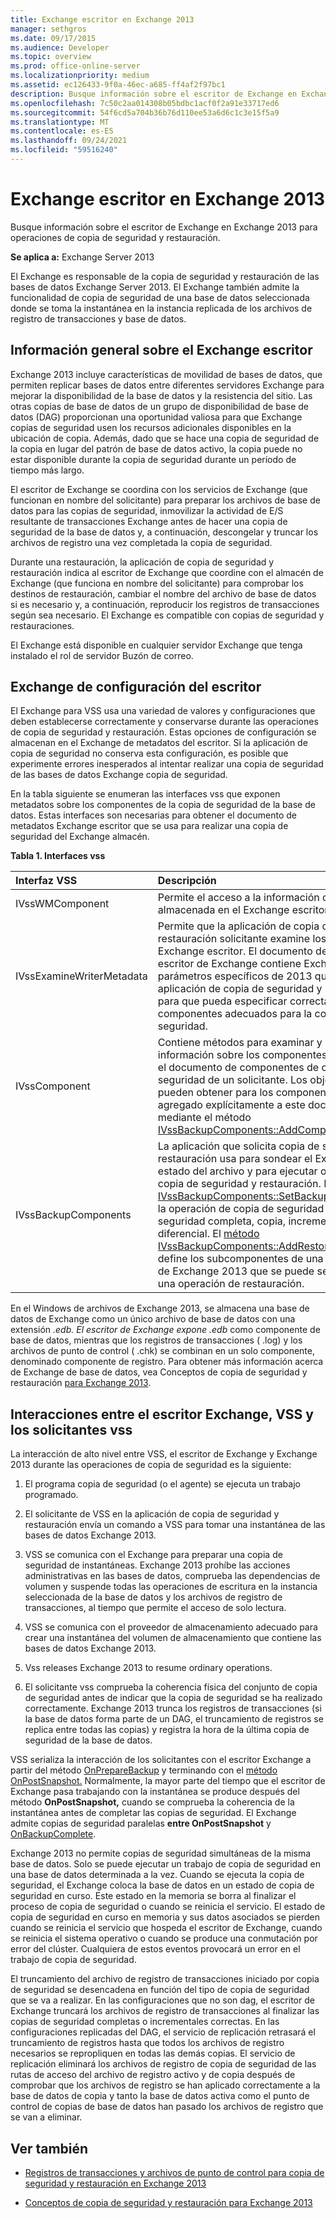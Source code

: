 ```yaml
---
title: Exchange escritor en Exchange 2013
manager: sethgros
ms.date: 09/17/2015
ms.audience: Developer
ms.topic: overview
ms.prod: office-online-server
ms.localizationpriority: medium
ms.assetid: ec126433-9f0a-46ec-a685-ff4af2f97bc1
description: Busque información sobre el escritor de Exchange en Exchange 2013 para operaciones de copia de seguridad y restauración.
ms.openlocfilehash: 7c50c2aa014308b05bdbc1acf0f2a91e33717ed6
ms.sourcegitcommit: 54f6cd5a704b36b76d110ee53a6d6c1c3e15f5a9
ms.translationtype: MT
ms.contentlocale: es-ES
ms.lasthandoff: 09/24/2021
ms.locfileid: "59516240"
---
```

# <a name="exchange-writer-in-exchange-2013"></a>Exchange escritor en Exchange 2013

Busque información sobre el escritor de Exchange en Exchange 2013 para operaciones de copia de seguridad y restauración. 
  
**Se aplica a:** Exchange Server 2013 
  
El Exchange es responsable de la copia de seguridad y restauración de las bases de datos Exchange Server 2013. El Exchange también admite la funcionalidad de copia de seguridad de una base de datos seleccionada donde se toma la instantánea en la instancia replicada de los archivos de registro de transacciones y base de datos. 
  
## <a name="overview-of-the-exchange-writer"></a>Información general sobre el Exchange escritor
<a name="bk_Overview"> </a>

Exchange 2013 incluye características de movilidad de bases de datos, que permiten replicar bases de datos entre diferentes servidores Exchange para mejorar la disponibilidad de la base de datos y la resistencia del sitio. Las otras copias de base de datos de un grupo de disponibilidad de base de datos (DAG) proporcionan una oportunidad valiosa para que Exchange copias de seguridad usen los recursos adicionales disponibles en la ubicación de copia. Además, dado que se hace una copia de seguridad de la copia en lugar del patrón de base de datos activo, la copia puede no estar disponible durante la copia de seguridad durante un período de tiempo más largo. 
  
El escritor de Exchange se coordina con los servicios de Exchange (que funcionan en nombre del solicitante) para preparar los archivos de base de datos para las copias de seguridad, inmovilizar la actividad de E/S resultante de transacciones Exchange antes de hacer una copia de seguridad de la base de datos y, a continuación, descongelar y truncar los archivos de registro una vez completada la copia de seguridad.
  
Durante una restauración, la aplicación de copia de seguridad y restauración indica al escritor de Exchange que coordine con el almacén de Exchange (que funciona en nombre del solicitante) para comprobar los destinos de restauración, cambiar el nombre del archivo de base de datos si es necesario y, a continuación, reproducir los registros de transacciones según sea necesario. El Exchange es compatible con copias de seguridad y restauraciones.
  
El Exchange está disponible en cualquier servidor Exchange que tenga instalado el rol de servidor Buzón de correo. 
  
## <a name="exchange-writer-configuration-settings"></a>Exchange de configuración del escritor
<a name="bk_ExchangeWriterConfig"> </a>

El Exchange para VSS usa una variedad de valores y configuraciones que deben establecerse correctamente y conservarse durante las operaciones de copia de seguridad y restauración. Estas opciones de configuración se almacenan en el Exchange de metadatos del escritor. Si la aplicación de copia de seguridad no conserva esta configuración, es posible que experimente errores inesperados al intentar realizar una copia de seguridad de las bases de datos Exchange copia de seguridad. 
  
En la tabla siguiente se enumeran las interfaces vss que exponen metadatos sobre los componentes de la copia de seguridad de la base de datos. Estas interfaces son necesarias para obtener el documento de metadatos Exchange escritor que se usa para realizar una copia de seguridad del Exchange almacén.
  
**Tabla 1. Interfaces vss**

|**Interfaz VSS**|**Descripción**|
|:-----|:-----|
|IVssWMComponent  <br/> |Permite el acceso a la información del componente almacenada en el Exchange escritor.  <br/> |
|IVssExamineWriterMetadata  <br/> |Permite que la aplicación de copia de seguridad y restauración solicitante examine los metadatos del Exchange escritor. El documento de metadatos del escritor de Exchange contiene Exchange valores y parámetros específicos de 2013 que requiere la aplicación de copia de seguridad y restauración para que pueda especificar correctamente los componentes adecuados para la copia de seguridad.  <br/> |
|IVssComponent  <br/> |Contiene métodos para examinar y modificar información sobre los componentes contenidos en el documento de componentes de copia de seguridad de un solicitante. Los objetos solo se pueden obtener para los componentes que se han agregado explícitamente a este documento mediante el método [IVssBackupComponents::AddComponent.](https://msdn.microsoft.com/library/windows/desktop/aa382646%28v=vs.85%29.aspx)  <br/> |
|IVssBackupComponents  <br/> |La aplicación que solicita copia de seguridad y restauración usa para sondear el Exchange sobre el estado del archivo y para ejecutar operaciones de copia de seguridad y restauración. El [método IVssBackupComponents::SetBackupState ](https://msdn.microsoft.com/library/windows/desktop/aa382833%28v=vs.85%29.aspx) define si la operación de copia de seguridad es una copia de seguridad completa, copia, incremental o diferencial. El [método IVssBackupComponents::AddRestoreSubcomponent](https://msdn.microsoft.com/library/windows/desktop/aa382649%28v=vs.85%29.aspx) define los subcomponentes de una base de datos de Exchange 2013 que se puede seleccionar para una operación de restauración.  <br/> |
   
En el Windows de archivos de Exchange 2013, se almacena una base de datos de Exchange como un único archivo de base de datos con una extensión *.edb. El escritor de Exchange expone *.edb** como componente de base de datos, mientras que los registros de transacciones ( .log) y los archivos de punto de control ( .chk) se combinan en un solo componente, denominado componente de registro. Para obtener más información acerca de Exchange de base de datos, vea Conceptos de copia de seguridad y restauración [para Exchange 2013](backup-and-restore-concepts-for-exchange-2013.md).
  
## <a name="interactions-between-the-exchange-writer-vss-and-vss-requesters"></a>Interacciones entre el escritor Exchange, VSS y los solicitantes vss
<a name="bk_interactions"> </a>

La interacción de alto nivel entre VSS, el escritor de Exchange y Exchange 2013 durante las operaciones de copia de seguridad es la siguiente:
  
1. El programa copia de seguridad (o el agente) se ejecuta un trabajo programado. 
    
2. El solicitante de VSS en la aplicación de copia de seguridad y restauración envía un comando a VSS para tomar una instantánea de las bases de datos Exchange 2013. 
    
3. VSS se comunica con el Exchange para preparar una copia de seguridad de instantáneas. Exchange 2013 prohíbe las acciones administrativas en las bases de datos, comprueba las dependencias de volumen y suspende todas las operaciones de escritura en la instancia seleccionada de la base de datos y los archivos de registro de transacciones, al tiempo que permite el acceso de solo lectura. 
    
4. VSS se comunica con el proveedor de almacenamiento adecuado para crear una instantánea del volumen de almacenamiento que contiene las bases de datos Exchange 2013. 
    
5. Vss releases Exchange 2013 to resume ordinary operations. 
    
6. El solicitante vss comprueba la coherencia física del conjunto de copia de seguridad antes de indicar que la copia de seguridad se ha realizado correctamente. Exchange 2013 trunca los registros de transacciones (si la base de datos forma parte de un DAG, el truncamiento de registros se replica entre todas las copias) y registra la hora de la última copia de seguridad de la base de datos.
    
VSS serializa la interacción de los solicitantes con el escritor Exchange a partir del método [OnPrepareBackup](https://msdn.microsoft.com/library/windows/desktop/aa381571%28v=vs.85%29.aspx) y terminando con el [método OnPostSnapshot.](https://msdn.microsoft.com/library/windows/desktop/aa381568%28v=vs.85%29.aspx) Normalmente, la mayor parte del tiempo que el escritor de Exchange pasa trabajando con la instantánea se produce después del método **OnPostSnapshot,** cuando se comprueba la coherencia de la instantánea antes de completar las copias de seguridad. El Exchange admite copias de seguridad paralelas **entre OnPostSnapshot** y [OnBackupComplete](https://msdn.microsoft.com/library/windows/desktop/aa381557%28v=vs.85%29.aspx).
  
Exchange 2013 no permite copias de seguridad simultáneas de la misma base de datos. Solo se puede ejecutar un trabajo de copia de seguridad en una base de datos determinada a la vez. Cuando se ejecuta la copia de seguridad, el Exchange coloca la base de datos en un estado de copia de seguridad en curso. Este estado en la memoria se borra al finalizar el proceso de copia de seguridad o cuando se reinicia el servicio. El estado de copia de seguridad en curso en memoria y sus datos asociados se pierden cuando se reinicia el servicio que hospeda el escritor de Exchange, cuando se reinicia el sistema operativo o cuando se produce una conmutación por error del clúster. Cualquiera de estos eventos provocará un error en el trabajo de copia de seguridad.
  
El truncamiento del archivo de registro de transacciones iniciado por copia de seguridad se desencadena en función del tipo de copia de seguridad que se va a realizar. En las configuraciones que no son dag, el escritor de Exchange truncará los archivos de registro de transacciones al finalizar las copias de seguridad completas o incrementales correctas. En las configuraciones replicadas del DAG, el servicio de replicación retrasará el truncamiento de registros hasta que todos los archivos de registro necesarios se repropliquen en todas las demás copias. El servicio de replicación eliminará los archivos de registro de copia de seguridad de las rutas de acceso del archivo de registro activo y de copia después de comprobar que los archivos de registro se han aplicado correctamente a la base de datos de copia y tanto la base de datos activa como el punto de control de copias de base de datos han pasado los archivos de registro que se van a eliminar.
  
## <a name="see-also"></a>Ver también

- [Registros de transacciones y archivos de punto de control para copia de seguridad y restauración en Exchange 2013](transaction-logs-and-checkpoint-files-for-backup-and-restore-in-exchange.md)
    
- [Conceptos de copia de seguridad y restauración para Exchange 2013](backup-and-restore-concepts-for-exchange-2013.md)
    

